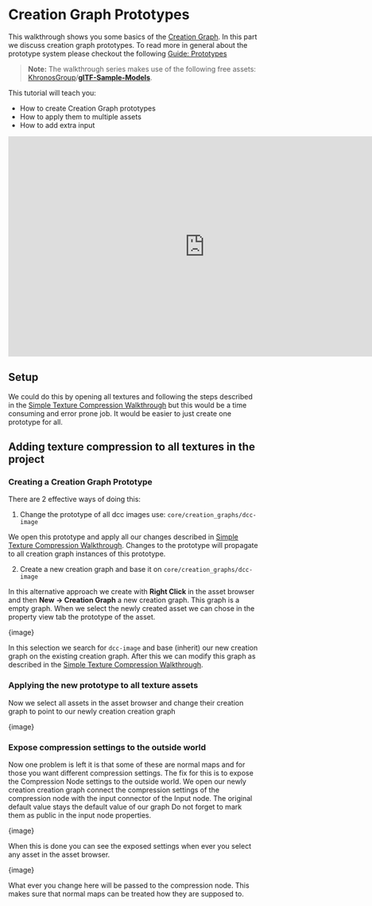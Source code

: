 # Creation Graph Prototypes

This walkthrough shows you some basics of the [Creation Graph]({{the_machinery_book}}/creation_graphs/concept.html). In this part we discuss creation graph prototypes. To read more in general about the prototype system please checkout the following [Guide: Prototypes]({{the_machinery_book}}editing_workflows/prototypes.html)

> **Note:** The walkthrough series makes use of the following free assets: [KhronosGroup](https://github.com/KhronosGroup)/**[glTF-Sample-Models](https://github.com/KhronosGroup/glTF-Sample-Models)**.

This tutorial will teach you:

- How to create Creation Graph prototypes
- How to apply them to multiple assets
- How to add extra input

<iframe frameborder="0" scrolling="no" marginheight="0" marginwidth="0"width="788.54" height="443" type="text/html" src="https://www.youtube.com/embed/y5Pylqxc0UE?autoplay=0&fs=0&iv_load_policy=3&showinfo=0&rel=0&cc_load_policy=0&start=0&end=0&origin=http://ourmachinery.com"></iframe>



## Setup

We could do this by opening all textures and following the steps described in the [Simple Texture Compression Walkthrough]({{tutorials}}/creation_graph/introduction_walkthrough/texture_compression.html) but this would be a time consuming and error prone job. It would be easier to just create one prototype for all.

## Adding texture compression to all textures in the project

### Creating a Creation Graph Prototype

There are 2 effective ways of doing this:

1. Change the prototype of all dcc images use: `core/creation_graphs/dcc-image`

We open this prototype and apply all our changes described in  [Simple Texture Compression Walkthrough]({{tutorials}}/creation_graph/introduction_walkthrough/texture_compression.html). Changes to the prototype will propagate to all creation graph instances of this prototype.



2. Create a new creation graph and base it on `core/creation_graphs/dcc-image`

In this alternative approach we create with **Right Click** in the asset browser and then **New -> Creation Graph** a new creation graph. This graph is a empty graph. When we select the newly created asset we can chose in the property view tab the prototype of the asset.

{image}

In this selection we search for `dcc-image` and base (inherit) our new creation graph on the existing creation graph. After this we can modify this graph as described in the [Simple Texture Compression Walkthrough]({{tutorials}}/creation_graph/introduction_walkthrough/texture_compression.html).

### Applying the new prototype to all texture assets

Now we select all assets in the asset browser and change their creation graph to point to our newly creation creation graph

{image}



### Expose compression settings to the outside world

Now one problem is left it is that some of these are normal maps and for those you want different compression settings. The fix for this is to expose the Compression Node settings to the outside world. We open our newly creation creation graph connect the compression settings of the compression node with the input connector of the Input node. The original default value stays the default value of our graph Do not forget to mark them as public in the input node properties.

{image}

When this is done you can see the exposed settings when ever you select any asset in the asset browser.

{image}

What ever you change here will be passed to the compression node. This makes sure that normal maps can be treated how they are supposed to.